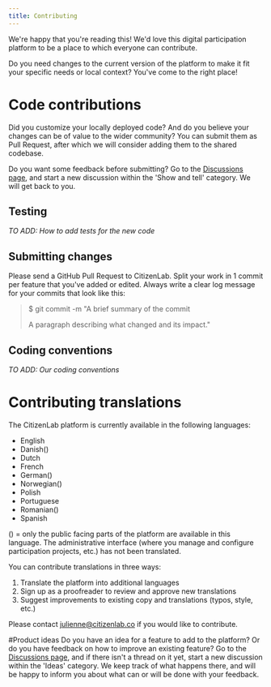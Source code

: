 ```yaml
---
title: Contributing
---
```

We're happy that you're reading this! 
We'd love this digital participation platform to be a place to which everyone can contribute.

Do you need changes to the current version of the platform to make it fit your specific needs or local context?
You've come to the right place!

# Code contributions
Did you customize your locally deployed code? And do you believe your changes can be of value to the wider community?
You can submit them as Pull Request, after which we will consider adding them to the shared codebase.

Do you want some feedback before submitting? Go to the [Discussions page](https://github.com/CitizenLabDotCo/citizenlab/discussions), and start a new discussion within the 'Show and tell' category. We will get back to you.

## Testing
_TO ADD: How to add tests for the new code_

## Submitting changes
Please send a GitHub Pull Request to CitizenLab. 
Split your work in 1 commit per feature that you've added or edited.
Always write a clear log message for your commits that look like this:

> $ git commit -m "A brief summary of the commit
> 
> A paragraph describing what changed and its impact."

## Coding conventions
_TO ADD: Our coding conventions_

# Contributing translations

The CitizenLab platform is currently available in the following languages:
<ul>
   <li>English</li>
   <li>Danish()</li>
   <li>Dutch</li>
   <li>French</li>
   <li>German()</li>
   <li>Norwegian()</li>
   <li>Polish</li>
   <li>Portuguese</li>
   <li>Romanian()</li>
   <li>Spanish</li>
</ul>
   

() = only the public facing parts of the platform are available in this language. The administrative interface (where you manage and configure participation projects, etc.) has not been translated.

You can contribute translations in three ways:
<ol>
   <li> Translate the platform into additional languages </li>
   <li> Sign up as a proofreader to review and approve new translations </li>
   <li> Suggest improvements to existing copy and translations (typos, style, etc.) </li>
</ol>

Please contact julienne@citizenlab.co if you would like to contribute.

#Product ideas
Do you have an idea for a feature to add to the platform? Or do you have feedback on how to improve an existing feature? 
Go to the [Discussions page](https://github.com/CitizenLabDotCo/citizenlab/discussions), and if there isn't a thread on it yet, start a new discussion within the 'Ideas' category.
We keep track of what happens there, and will be happy to inform you about what can or will be done with your feedback. 
